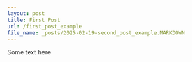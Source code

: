 ```yaml
---
layout: post
title: First Post
url: /first_post_example
file_name: _posts/2025-02-19-second_post_example.MARKDOWN
---
```


Some text here

